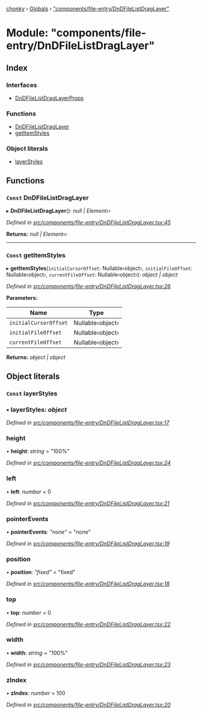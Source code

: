 [chonky](../README.md) › [Globals](../globals.md) › ["components/file-entry/DnDFileListDragLayer"](_components_file_entry_dndfilelistdraglayer_.md)

# Module: "components/file-entry/DnDFileListDragLayer"

## Index

### Interfaces

* [DnDFileListDragLayerProps](../interfaces/_components_file_entry_dndfilelistdraglayer_.dndfilelistdraglayerprops.md)

### Functions

* [DnDFileListDragLayer](_components_file_entry_dndfilelistdraglayer_.md#const-dndfilelistdraglayer)
* [getItemStyles](_components_file_entry_dndfilelistdraglayer_.md#const-getitemstyles)

### Object literals

* [layerStyles](_components_file_entry_dndfilelistdraglayer_.md#const-layerstyles)

## Functions

### `Const` DnDFileListDragLayer

▸ **DnDFileListDragLayer**(): *null | Element‹›*

*Defined in [src/components/file-entry/DnDFileListDragLayer.tsx:45](https://github.com/TimboKZ/Chonky/blob/5b9fbdf/src/components/file-entry/DnDFileListDragLayer.tsx#L45)*

**Returns:** *null | Element‹›*

___

### `Const` getItemStyles

▸ **getItemStyles**(`initialCursorOffset`: Nullable‹object›, `initialFileOffset`: Nullable‹object›, `currentFileOffset`: Nullable‹object›): *object | object*

*Defined in [src/components/file-entry/DnDFileListDragLayer.tsx:26](https://github.com/TimboKZ/Chonky/blob/5b9fbdf/src/components/file-entry/DnDFileListDragLayer.tsx#L26)*

**Parameters:**

Name | Type |
------ | ------ |
`initialCursorOffset` | Nullable‹object› |
`initialFileOffset` | Nullable‹object› |
`currentFileOffset` | Nullable‹object› |

**Returns:** *object | object*

## Object literals

### `Const` layerStyles

### ▪ **layerStyles**: *object*

*Defined in [src/components/file-entry/DnDFileListDragLayer.tsx:17](https://github.com/TimboKZ/Chonky/blob/5b9fbdf/src/components/file-entry/DnDFileListDragLayer.tsx#L17)*

###  height

• **height**: *string* = "100%"

*Defined in [src/components/file-entry/DnDFileListDragLayer.tsx:24](https://github.com/TimboKZ/Chonky/blob/5b9fbdf/src/components/file-entry/DnDFileListDragLayer.tsx#L24)*

###  left

• **left**: *number* = 0

*Defined in [src/components/file-entry/DnDFileListDragLayer.tsx:21](https://github.com/TimboKZ/Chonky/blob/5b9fbdf/src/components/file-entry/DnDFileListDragLayer.tsx#L21)*

###  pointerEvents

• **pointerEvents**: *"none"* = "none"

*Defined in [src/components/file-entry/DnDFileListDragLayer.tsx:19](https://github.com/TimboKZ/Chonky/blob/5b9fbdf/src/components/file-entry/DnDFileListDragLayer.tsx#L19)*

###  position

• **position**: *"fixed"* = "fixed"

*Defined in [src/components/file-entry/DnDFileListDragLayer.tsx:18](https://github.com/TimboKZ/Chonky/blob/5b9fbdf/src/components/file-entry/DnDFileListDragLayer.tsx#L18)*

###  top

• **top**: *number* = 0

*Defined in [src/components/file-entry/DnDFileListDragLayer.tsx:22](https://github.com/TimboKZ/Chonky/blob/5b9fbdf/src/components/file-entry/DnDFileListDragLayer.tsx#L22)*

###  width

• **width**: *string* = "100%"

*Defined in [src/components/file-entry/DnDFileListDragLayer.tsx:23](https://github.com/TimboKZ/Chonky/blob/5b9fbdf/src/components/file-entry/DnDFileListDragLayer.tsx#L23)*

###  zIndex

• **zIndex**: *number* = 100

*Defined in [src/components/file-entry/DnDFileListDragLayer.tsx:20](https://github.com/TimboKZ/Chonky/blob/5b9fbdf/src/components/file-entry/DnDFileListDragLayer.tsx#L20)*
